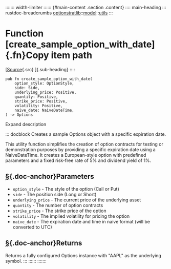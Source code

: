 ::::::: width-limiter
:::::: {#main-content .section .content}
:::: main-heading
::: rustdoc-breadcrumbs
[optionstratlib](../../index.html)::[model](../index.html)::[utils](index.html)
:::

# Function [create_sample_option_with_date]{.fn}Copy item path

[[Source](../../../src/optionstratlib/model/utils.rs.html#181-204){.src}
]{.sub-heading}
::::

``` {.rust .item-decl}
pub fn create_sample_option_with_date(
    option_style: OptionStyle,
    side: Side,
    underlying_price: Positive,
    quantity: Positive,
    strike_price: Positive,
    volatility: Positive,
    naive_date: NaiveDateTime,
) -> Options
```

Expand description

::: docblock
Creates a sample Options object with a specific expiration date.

This utility function simplifies the creation of option contracts for
testing or demonstration purposes by providing a specific expiration
date using a NaiveDateTime. It creates a European-style option with
predefined parameters and a fixed risk-free rate of 5% and dividend
yield of 1%.

## [§](#parameters){.doc-anchor}Parameters

- `option_style` - The style of the option (Call or Put)
- `side` - The position side (Long or Short)
- `underlying_price` - The current price of the underlying asset
- `quantity` - The number of option contracts
- `strike_price` - The strike price of the option
- `volatility` - The implied volatility for pricing the option
- `naive_date` - The expiration date and time in naive format (will be
  converted to UTC)

## [§](#returns){.doc-anchor}Returns

Returns a fully configured Options instance with "AAPL" as the
underlying symbol.
:::
::::::
:::::::
